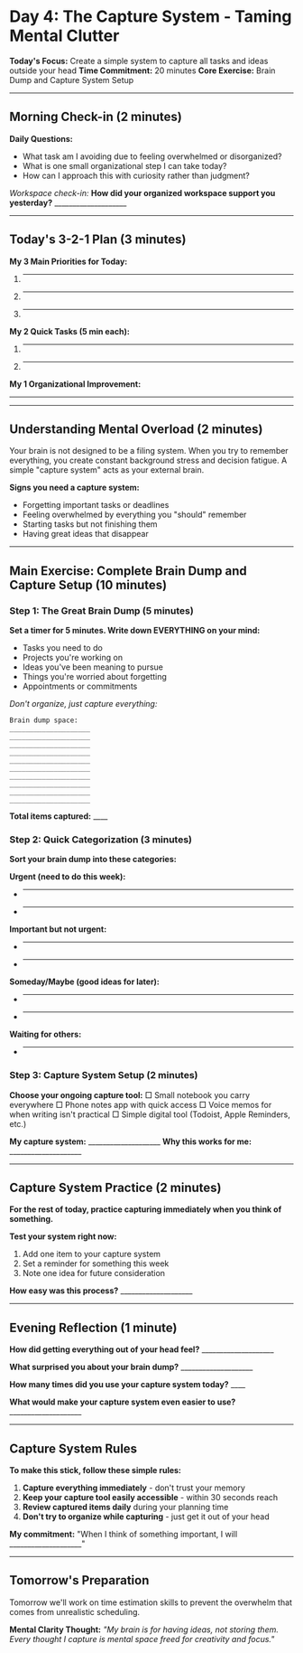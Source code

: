 # Day 4: The Capture System - Taming Mental Clutter

**Today's Focus:** Create a simple system to capture all tasks and ideas outside your head
**Time Commitment:** 20 minutes
**Core Exercise:** Brain Dump and Capture System Setup

---

## Morning Check-in (2 minutes)

**Daily Questions:**
- What task am I avoiding due to feeling overwhelmed or disorganized?
- What is one small organizational step I can take today?
- How can I approach this with curiosity rather than judgment?

*Workspace check-in:*
**How did your organized workspace support you yesterday?** ____________________

---

## Today's 3-2-1 Plan (3 minutes)

**My 3 Main Priorities for Today:**
1. ____________________
2. ____________________
3. ____________________

**My 2 Quick Tasks (5 min each):**
1. ____________________
2. ____________________

**My 1 Organizational Improvement:**
____________________

---

## Understanding Mental Overload (2 minutes)

Your brain is not designed to be a filing system. When you try to remember everything, you create constant background stress and decision fatigue. A simple "capture system" acts as your external brain.

**Signs you need a capture system:**
- Forgetting important tasks or deadlines
- Feeling overwhelmed by everything you "should" remember
- Starting tasks but not finishing them
- Having great ideas that disappear

---

## Main Exercise: Complete Brain Dump and Capture Setup (10 minutes)

### Step 1: The Great Brain Dump (5 minutes)

**Set a timer for 5 minutes. Write down EVERYTHING on your mind:**
- Tasks you need to do
- Projects you're working on
- Ideas you've been meaning to pursue
- Things you're worried about forgetting
- Appointments or commitments

*Don't organize, just capture everything:*

```
Brain dump space:
____________________
____________________
____________________
____________________
____________________
____________________
____________________
____________________
____________________
____________________
```

**Total items captured:** ____

### Step 2: Quick Categorization (3 minutes)

**Sort your brain dump into these categories:**

**Urgent (need to do this week):**
- ____________________
- ____________________

**Important but not urgent:**
- ____________________
- ____________________

**Someday/Maybe (good ideas for later):**
- ____________________
- ____________________

**Waiting for others:**
- ____________________

### Step 3: Capture System Setup (2 minutes)

**Choose your ongoing capture tool:**
□ Small notebook you carry everywhere
□ Phone notes app with quick access
□ Voice memos for when writing isn't practical
□ Simple digital tool (Todoist, Apple Reminders, etc.)

**My capture system:** ____________________
**Why this works for me:** ____________________

---

## Capture System Practice (2 minutes)

**For the rest of today, practice capturing immediately when you think of something.**

**Test your system right now:**
1. Add one item to your capture system
2. Set a reminder for something this week
3. Note one idea for future consideration

**How easy was this process?** ____________________

---

## Evening Reflection (1 minute)

**How did getting everything out of your head feel?** ____________________

**What surprised you about your brain dump?** ____________________

**How many times did you use your capture system today?** ____

**What would make your capture system even easier to use?** ____________________

---

## Capture System Rules

**To make this stick, follow these simple rules:**

1. **Capture everything immediately** - don't trust your memory
2. **Keep your capture tool easily accessible** - within 30 seconds reach
3. **Review captured items daily** during your planning time
4. **Don't try to organize while capturing** - just get it out of your head

**My commitment:** "When I think of something important, I will ____________________"

---

## Tomorrow's Preparation
Tomorrow we'll work on time estimation skills to prevent the overwhelm that comes from unrealistic scheduling.

**Mental Clarity Thought:**
*"My brain is for having ideas, not storing them. Every thought I capture is mental space freed for creativity and focus."*